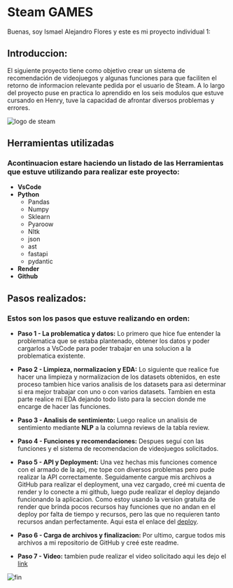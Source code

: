 # Steam GAMES

Buenas, soy Ismael Alejandro Flores y este es mi proyecto individual 1:

## Introduccion:
El siguiente proyecto tiene como objetivo crear un sistema de recomendación de videojuegos y algunas funciones para que faciliten el retorno de informacion relevante pedida por el usuario de Steam. A lo largo del proyecto puse en practica lo aprendido en los seis modulos que estuve cursando en Henry, tuve la capacidad de afrontar diversos problemas y errores.

![logo de steam](https://cdn.cloudflare.steamstatic.com/store/home/store_home_share.jpg)


## Herramientas utilizadas
### Acontinuacion estare haciendo un listado de las Herramientas que estuve utilizando para realizar este proyecto:
- **VsCode**
- **Python**
  - Pandas
  - Numpy
  - Sklearn
  - Pyaroow
  - Nltk
  - json
  - ast
  - fastapi
  - pydantic
- **Render**
- **Github**


## Pasos realizados:
### Estos son los pasos que estuve realizando en orden: 
  - **Paso 1 - La problematica y datos:** Lo primero que hice fue entender la problematica que se estaba plantenado, obtener los datos y poder cargarlos a VsCode para poder trabajar en una solucion a la problematica existente.
    
  - **Paso 2 - Limpieza, normalizacion y EDA:** Lo siguiente que realice fue hacer una limpieza y normalizacion de los datasets obtenidos, en este proceso tambien hice varios analisis de los datasets para asi determinar si era mejor trabajar con uno o con varios datasets. Tambien en esta parte realice mi EDA dejando todo listo para la seccion donde me encarge de hacer las funciones.
    
  - **Paso 3 - Analisis de sentimiento:** Luego realice un analisis de sentimiento mediante **NLP** a la columna reviews de la tabla review.
    
  - **Paso 4 - Funciones y recomendaciones:** Despues seguí con las funciones y el sistema de recomendacion de videojuegos solicitados.
    
  - **Paso 5 - API y Deployment:** Una vez hechas mis funciones comence con el armado de la api, me tope con diversos problemas pero pude realizar la API correctamente. Seguidamente cargue mis archivos a GitHub para realizar el deployment, una vez cargado, creé mi cuenta de render y lo conecte a mi github, luego pude realizar el deploy dejando funcionando la aplicacion. Como estoy usando la version gratuita de render que brinda pocos recursos hay funciones que no andan en el deploy por falta de tiempo y recursos, pero las que no requieren tanto recursos andan perfectamente. Aqui esta el enlace del [deploy](https://isma-proyect.onrender.com/docs#/).
    
  - **Paso 6 - Carga de archivos y finalizacion:** Por ultimo, cargue todos mis archivos a mi repositorio de GitHub y creé este readme.
    
  - **Paso 7 - Video:** tambien pude realizar el video solicitado aqui les dejo el [link]()

![fin](https://i.ytimg.com/vi/iclPAx8jMOA/maxresdefault.jpg)
